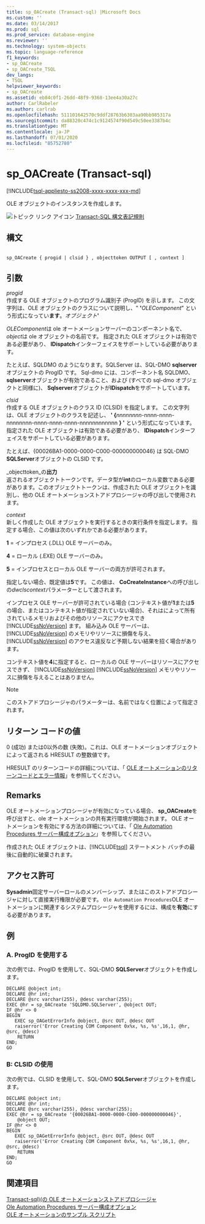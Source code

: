 ```yaml
---
title: sp_OACreate (Transact-sql) |Microsoft Docs
ms.custom: ''
ms.date: 03/14/2017
ms.prod: sql
ms.prod_service: database-engine
ms.reviewer: ''
ms.technology: system-objects
ms.topic: language-reference
f1_keywords:
- sp_OACreate
- sp_OACreate_TSQL
dev_langs:
- TSQL
helpviewer_keywords:
- sp_OACreate
ms.assetid: eb84c0f1-26dd-48f9-9368-13ee4a30a27c
author: CarlRabeler
ms.author: carlrab
ms.openlocfilehash: 511101642570c9ddf28763b6303aa90bb985317a
ms.sourcegitcommit: da88320c474c1c9124574f90d549c50ee3387b4c
ms.translationtype: MT
ms.contentlocale: ja-JP
ms.lasthandoff: 07/01/2020
ms.locfileid: "85752780"
---
```

# <a name="sp_oacreate-transact-sql"></a>sp_OACreate (Transact-sql)
[!INCLUDE[tsql-appliesto-ss2008-xxxx-xxxx-xxx-md](../../includes/applies-to-version/sqlserver.md)]

  OLE オブジェクトのインスタンスを作成します。  
  
 ![トピック リンク アイコン](../../database-engine/configure-windows/media/topic-link.gif "トピック リンク アイコン") [Transact-SQL 構文表記規則](../../t-sql/language-elements/transact-sql-syntax-conventions-transact-sql.md)  
  
## <a name="syntax"></a>構文  
  
```  
  
sp_OACreate { progid | clsid } , objecttoken OUTPUT [ , context ]   
```  
  
## <a name="arguments"></a>引数  
 *progid*  
 作成する OLE オブジェクトのプログラム識別子 (ProgID) を示します。 この文字列は、OLE オブジェクトのクラスについて説明し、" **'**_OLEComponent_" という形式になってい**ます**。_オブジェクト_**'**  
  
 *OLEComponent*は ole オートメーションサーバーのコンポーネント名で、 *object*は ole オブジェクトの名前です。 指定された OLE オブジェクトは有効である必要があり、 **IDispatch**インターフェイスをサポートしている必要があります。  
  
 たとえば、SQLDMO のようになります。SQLServer は、SQL-DMO **sqlserver**オブジェクトの ProgID です。 Sql-dmo には、コンポーネント名 SQLDMO、 **sqlserver**オブジェクトが有効であること、および (すべての sql-dmo オブジェクトと同様に)、 **Sqlserver**オブジェクトが**IDispatch**をサポートしています。  
  
 *clsid*  
 作成する OLE オブジェクトのクラス ID (CLSID) を指定します。 この文字列は、OLE オブジェクトのクラスを記述し、 **' {**_nnnnnnnn_-nnnn-nnnn-nnnnnnnn-nnnn-nnnn-nnnn-nnnnnnnnnnnn **} '** という形式になっています。 指定された OLE オブジェクトは有効である必要があり、 **IDispatch**インターフェイスをサポートしている必要があります。  
  
 たとえば、{00026BA1-0000-0000-C000-000000000046} は SQL-DMO **SQLServer**オブジェクトの CLSID です。  
  
 _objecttoken_の**出力**  
 返されるオブジェクトトークンです。データ型が**int**のローカル変数である必要があります。このオブジェクトトークンは、作成された OLE オブジェクトを識別し、他の OLE オートメーションストアドプロシージャの呼び出しで使用されます。  
  
 *context*  
 新しく作成した OLE オブジェクトを実行するときの実行条件を指定します。 指定する場合、この値は次のいずれかである必要があります。  
  
 **1** = インプロセス (.DLL) OLE サーバーのみ。  
  
 **4** = ローカル (.EXE) OLE サーバーのみ。  
  
 **5** = インプロセスとローカル OLE サーバーの両方が許可されます。  
  
 指定しない場合、既定値は**5**です。 この値は、 **CoCreateInstance**への呼び出しの*dwclscontext*パラメーターとして渡されます。  
  
 インプロセス OLE サーバーが許可されている場合 (コンテキスト値が**1**または**5**の場合、またはコンテキスト値が指定されていない場合)、それはによって所有されているメモリおよびその他のリソースにアクセスでき [!INCLUDE[ssNoVersion](../../includes/ssnoversion-md.md)] ます。 組み込み OLE サーバーは、[!INCLUDE[ssNoVersion](../../includes/ssnoversion-md.md)] のメモリやリソースに損傷を与え、[!INCLUDE[ssNoVersion](../../includes/ssnoversion-md.md)] のアクセス違反など予期しない結果を招く場合があります。  
  
 コンテキスト値を**4**に指定すると、ローカルの OLE サーバーはリソースにアクセスできず、 [!INCLUDE[ssNoVersion](../../includes/ssnoversion-md.md)] [!INCLUDE[ssNoVersion](../../includes/ssnoversion-md.md)] メモリやリソースに損傷を与えることはありません。  
  
> [!NOTE]  
>  このストアドプロシージャのパラメーターは、名前ではなく位置によって指定されます。  
  
## <a name="return-code-values"></a>リターン コードの値  
 0 (成功) または0以外の数 (失敗)。これは、OLE オートメーションオブジェクトによって返される HRESULT の整数値です。  
  
 HRESULT のリターンコードの詳細については、「 [OLE オートメーションのリターンコードとエラー情報](../../relational-databases/stored-procedures/ole-automation-return-codes-and-error-information.md)」を参照してください。  
  
## <a name="remarks"></a>Remarks  
 OLE オートメーションプロシージャが有効になっている場合、 **sp_OACreate**を呼び出すと、ole オートメーションの共有実行環境が開始されます。 OLE オートメーションを有効にする方法の詳細については、「 [Ole Automation Procedures サーバー構成オプション](../../database-engine/configure-windows/ole-automation-procedures-server-configuration-option.md)」を参照してください。  
  
 作成された OLE オブジェクトは、[!INCLUDE[tsql](../../includes/tsql-md.md)] ステートメント バッチの最後に自動的に破棄されます。  
  
## <a name="permissions"></a>アクセス許可  
 **Sysadmin**固定サーバーロールのメンバーシップ、またはこのストアドプロシージャに対して直接実行権限が必要です。 `Ole Automation Procedures`OLE オートメーションに関連するシステムプロシージャを使用するには、構成を**有効**にする必要があります。  
  
## <a name="examples"></a>例  
  
### <a name="a-using-progid"></a>A. ProgID を使用する  
 次の例では、ProgID を使用して、SQL-DMO **SQLServer**オブジェクトを作成します。  
  
```  
DECLARE @object int;  
DECLARE @hr int;  
DECLARE @src varchar(255), @desc varchar(255);  
EXEC @hr = sp_OACreate 'SQLDMO.SQLServer', @object OUT;  
IF @hr <> 0  
BEGIN  
   EXEC sp_OAGetErrorInfo @object, @src OUT, @desc OUT   
   raiserror('Error Creating COM Component 0x%x, %s, %s',16,1, @hr, @src, @desc)  
    RETURN  
END;  
GO  
```  
  
### <a name="b-using-clsid"></a>B: CLSID の使用  
 次の例では、CLSID を使用して、SQL-DMO **SQLServer**オブジェクトを作成します。  
  
```  
DECLARE @object int;  
DECLARE @hr int;  
DECLARE @src varchar(255), @desc varchar(255);  
EXEC @hr = sp_OACreate '{00026BA1-0000-0000-C000-000000000046}',  
    @object OUT;  
IF @hr <> 0  
BEGIN  
   EXEC sp_OAGetErrorInfo @object, @src OUT, @desc OUT   
   raiserror('Error Creating COM Component 0x%x, %s, %s',16,1, @hr, @src, @desc)  
    RETURN  
END;  
GO  
```  
  
## <a name="see-also"></a>関連項目  
 [Transact-sql&#41;&#40;の OLE オートメーションストアドプロシージャ](../../relational-databases/system-stored-procedures/ole-automation-stored-procedures-transact-sql.md)   
 [Ole Automation Procedures サーバー構成オプション](../../database-engine/configure-windows/ole-automation-procedures-server-configuration-option.md)   
 [OLE オートメーションのサンプル スクリプト](../../relational-databases/stored-procedures/ole-automation-sample-script.md)  
  
  
